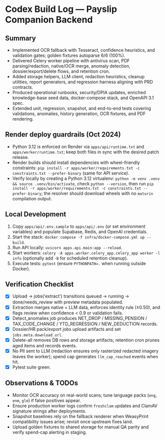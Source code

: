 # Codex Build Log — Payslip Companion Backend

## Summary
- Implemented OCR fallback with Tesseract, confidence heuristics, and validation gates; golden fixtures autoparse 6/6 (100%).
- Delivered Celery worker pipeline with antivirus scan, PDF parsing/redaction, native/OCR merge, anomaly detection, dossier/export/delete flows, and retention cron.
- Added storage helpers, LLM client, redaction heuristics, cleanup utilities, report generators, and regression harness aligning with PRD contracts.
- Produced operational runbooks, security/DPIA updates, enriched knowledge-base seed data, docker-compose stack, and OpenAPI 3.1 spec.
- Extended unit, regression, snapshot, and end-to-end tests covering validations, anomalies, history generation, OCR fixtures, and PDF rendering.

## Render deploy guardrails (Oct 2024)
- Python 3.12 is enforced on Render via `apps/api/runtime.txt` and `apps/worker/runtime.txt`; keep both files in sync with the desired patch release.
- Render builds should install dependencies with wheel-friendly constraints: `pip install -r apps/worker/requirements.txt -c constraints.txt --prefer-binary` (same for API service).
- Verify locally by creating a Python 3.12 virtualenv: `python -m venv .venv && source .venv/bin/activate`, check `python --version`, then run `pip install -r apps/worker/requirements.txt -c constraints.txt --prefer-binary`; the resolver should download wheels with no `maturin` compilation output.

## Local Development
1. Copy `apps/api/.env.sample` to `apps/api/.env` (or set environment variables) and populate Supabase, Redis, and OpenAI credentials.
2. Start the stack: `docker compose -f infra/docker-compose.yml up --build`.
3. Run API locally: `uvicorn apps.api.main:app --reload`.
4. Start workers: `celery -A apps.worker.celery_app.celery_app worker -l info` (optionally add `-B` for scheduled retention cleanup).
5. Execute tests: `pytest` (ensure `PYTHONPATH=.` when running outside Docker).

## Verification Checklist
- [x] Upload → jobs('extract') transitions queued → running → done/needs_review with preview metadata populated.
- [x] Extraction merges native + LLM data, enforces identity rule (±0.50), and flags review when confidence < 0.9 or validation fails.
- [x] Detect_anomalies job produces NET_DROP / MISSING_PENSION / TAX_CODE_CHANGE / YTD_REGRESSION / NEW_DEDUCTION records.
- [x] Dossier/HR pack/export jobs upload artifacts and set `jobs.meta.download_url`.
- [x] Delete-all removes DB rows and storage artifacts; retention cron prunes aged items and records events.
- [x] No PII sent to LLM (redaction ensures only rasterized redacted imagery leaves the worker); spend cap generates `llm_cap_reached` events when hit.
- [x] Pytest suite green.

## Observations & TODOs
- Monitor OCR accuracy on real-world scans; tune language packs (`eng`, `enm`, `gle`) if false positives appear.
- Ensure production worker logs confirm `freshclam` updates and ClamAV signature strings after deployments.
- Snapshot baselines rely on the fallback renderer when WeasyPrint compatibility issues arise; revisit once upstream fixes land.
- Upload golden fixtures to shared storage for manual QA parity and verify spend-cap alerting in staging.
